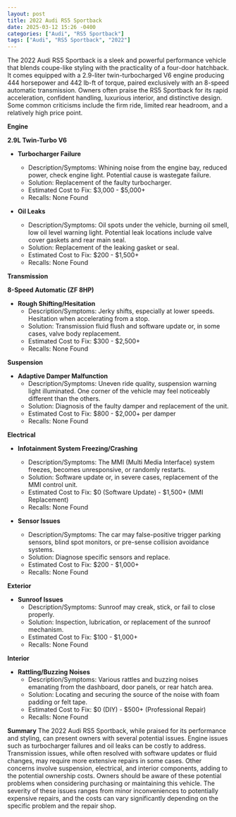 ```yaml
---
layout: post
title: 2022 Audi RS5 Sportback
date: 2025-03-12 15:26 -0400
categories: ["Audi", "RS5 Sportback"]
tags: ["Audi", "RS5 Sportback", "2022"]
---
```

The 2022 Audi RS5 Sportback is a sleek and powerful performance vehicle that blends coupe-like styling with the practicality of a four-door hatchback. It comes equipped with a 2.9-liter twin-turbocharged V6 engine producing 444 horsepower and 442 lb-ft of torque, paired exclusively with an 8-speed automatic transmission. Owners often praise the RS5 Sportback for its rapid acceleration, confident handling, luxurious interior, and distinctive design. Some common criticisms include the firm ride, limited rear headroom, and a relatively high price point.
 

 **Engine**
 

 **2.9L Twin-Turbo V6**
 

 *   **Turbocharger Failure**
     *   Description/Symptoms: Whining noise from the engine bay, reduced power, check engine light. Potential cause is wastegate failure.
     *   Solution: Replacement of the faulty turbocharger.
     *   Estimated Cost to Fix: $3,000 - $5,000+
     *   Recalls: None Found
 

 *   **Oil Leaks**
     *   Description/Symptoms: Oil spots under the vehicle, burning oil smell, low oil level warning light. Potential leak locations include valve cover gaskets and rear main seal.
     *   Solution: Replacement of the leaking gasket or seal.
     *   Estimated Cost to Fix: $200 - $1,500+
     *   Recalls: None Found
 

 **Transmission**
 

 **8-Speed Automatic (ZF 8HP)**
 

 *   **Rough Shifting/Hesitation**
     *   Description/Symptoms: Jerky shifts, especially at lower speeds. Hesitation when accelerating from a stop.
     *   Solution: Transmission fluid flush and software update or, in some cases, valve body replacement.
     *   Estimated Cost to Fix: $300 - $2,500+
     *   Recalls: None Found
 

 **Suspension**
 

 *   **Adaptive Damper Malfunction**
     *   Description/Symptoms: Uneven ride quality, suspension warning light illuminated. One corner of the vehicle may feel noticeably different than the others.
     *   Solution: Diagnosis of the faulty damper and replacement of the unit.
     *   Estimated Cost to Fix: $800 - $2,000+ per damper
     *   Recalls: None Found
 

 **Electrical**
 

 *   **Infotainment System Freezing/Crashing**
     *   Description/Symptoms: The MMI (Multi Media Interface) system freezes, becomes unresponsive, or randomly restarts.
     *   Solution: Software update or, in severe cases, replacement of the MMI control unit.
     *   Estimated Cost to Fix: $0 (Software Update) - $1,500+ (MMI Replacement)
     *   Recalls: None Found
 

 *   **Sensor Issues**
     *   Description/Symptoms: The car may false-positive trigger parking sensors, blind spot monitors, or pre-sense collision avoidance systems.
     *   Solution: Diagnose specific sensors and replace.
     *   Estimated Cost to Fix: $200 - $1,000+
     *   Recalls: None Found
 

 **Exterior**
 

 *   **Sunroof Issues**
     *   Description/Symptoms: Sunroof may creak, stick, or fail to close properly.
     *   Solution: Inspection, lubrication, or replacement of the sunroof mechanism.
     *   Estimated Cost to Fix: $100 - $1,000+
     *   Recalls: None Found
 

 **Interior**
 

 *   **Rattling/Buzzing Noises**
     *   Description/Symptoms: Various rattles and buzzing noises emanating from the dashboard, door panels, or rear hatch area.
     *   Solution: Locating and securing the source of the noise with foam padding or felt tape.
     *   Estimated Cost to Fix: $0 (DIY) - $500+ (Professional Repair)
     *   Recalls: None Found
 

 **Summary**
 The 2022 Audi RS5 Sportback, while praised for its performance and styling, can present owners with several potential issues. Engine issues such as turbocharger failures and oil leaks can be costly to address. Transmission issues, while often resolved with software updates or fluid changes, may require more extensive repairs in some cases. Other concerns involve suspension, electrical, and interior components, adding to the potential ownership costs. Owners should be aware of these potential problems when considering purchasing or maintaining this vehicle. The severity of these issues ranges from minor inconveniences to potentially expensive repairs, and the costs can vary significantly depending on the specific problem and the repair shop.

